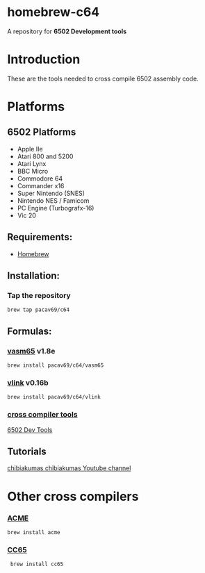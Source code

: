 # homebrew-c64

A repository for **6502 Development tools** 

# Introduction
These are the tools needed to cross compile 6502 assembly code.

# Platforms

## 6502 Platforms
* Apple IIe 
* Atari 800 and 5200 
* Atari Lynx 
* BBC Micro 
* Commodore 64 
* Commander x16
* Super Nintendo (SNES) 
* Nintendo NES / Famicom 
* PC Engine (Turbografx-16) 
* Vic 20 


## Requirements:
* [Homebrew](https://github.com/mxcl/homebrew)

## Installation:

### Tap the repository
	brew tap pacav69/c64

## Formulas:

### [vasm65](http://sun.hasenbraten.de/vasm/) v1.8e
	brew install pacav69/c64/vasm65

### [vlink](http://sun.hasenbraten.de/vlink/) v0.16b
	brew install pacav69/c64/vlink
	
### [cross compiler tools](https://www.chibiakumas.com/6502/sources.7z)

[6502 Dev Tools](https://www.chibiakumas.com/6502/6502DevTools.php)

## Tutorials
[chibiakumas ](https://www.chibiakumas.com/6502/6502DevTools.php)
[chibiakumas Youtube channel](https://www.youtube.com/chibiakumas)

# Other cross compilers

### [ACME](https://sourceforge.net/projects/acme-crossass/)
    brew install acme

### [CC65](https://cc65.github.io)
     brew install cc65


	



